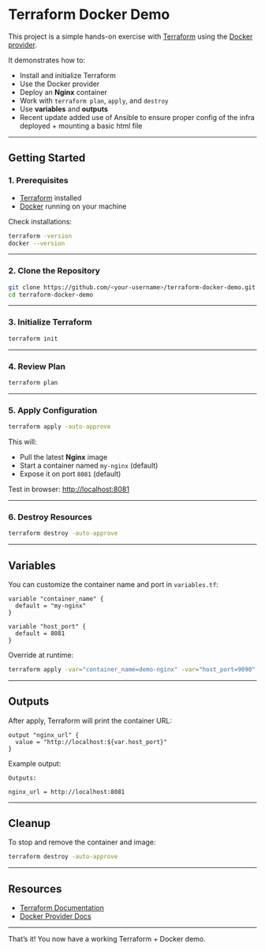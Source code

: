 # Terraform Docker Demo

This project is a simple hands-on exercise with [Terraform](https://developer.hashicorp.com/terraform) using the [Docker provider](https://registry.terraform.io/providers/kreuzwerker/docker/latest).

It demonstrates how to:
- Install and initialize Terraform
- Use the Docker provider
- Deploy an **Nginx** container
- Work with `terraform plan`, `apply`, and `destroy`
- Use **variables** and **outputs**
- Recent update added use of Ansible to ensure proper config of the infra deployed + mounting a basic html file

---

##  Getting Started

### 1. Prerequisites
- [Terraform](https://developer.hashicorp.com/terraform/downloads) installed  
- [Docker](https://docs.docker.com/get-docker/) running on your machine  

Check installations:
```bash
terraform -version
docker --version
```

---

### 2. Clone the Repository

```bash
git clone https://github.com/<your-username>/terraform-docker-demo.git
cd terraform-docker-demo
```

---

### 3. Initialize Terraform

```bash
terraform init
```

---

### 4. Review Plan

```bash
terraform plan
```

---

### 5. Apply Configuration

```bash
terraform apply -auto-approve
```

This will:

* Pull the latest **Nginx** image
* Start a container named `my-nginx` (default)
* Expose it on port `8081` (default)

Test in browser: [http://localhost:8081](http://localhost:8081)

---

### 6. Destroy Resources

```bash
terraform destroy -auto-approve
```

---

##  Variables

You can customize the container name and port in `variables.tf`:

```hcl
variable "container_name" {
  default = "my-nginx"
}

variable "host_port" {
  default = 8081
}
```

Override at runtime:

```bash
terraform apply -var="container_name=demo-nginx" -var="host_port=9090"
```

---

## Outputs

After apply, Terraform will print the container URL:

```hcl
output "nginx_url" {
  value = "http://localhost:${var.host_port}"
}
```

Example output:

```
Outputs:

nginx_url = http://localhost:8081
```

---

##  Cleanup

To stop and remove the container and image:

```bash
terraform destroy -auto-approve
```

---

##  Resources

* [Terraform Documentation](https://developer.hashicorp.com/terraform/docs)
* [Docker Provider Docs](https://registry.terraform.io/providers/kreuzwerker/docker/latest)

---

That’s it! You now have a working Terraform + Docker demo.
